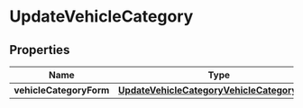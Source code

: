 # UpdateVehicleCategory

## Properties
Name | Type | Description | Notes
------------ | ------------- | ------------- | -------------
**vehicleCategoryForm** | [**UpdateVehicleCategoryVehicleCategoryForm**](UpdateVehicleCategoryVehicleCategoryForm.md) |  |  [optional]
